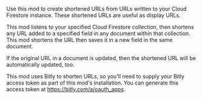 Use this mod to create shortened URLs from URLs written to your Cloud Firestore instance. These shortened URLs are useful as display URLs.

This mod listens to your specified Cloud Firestore collection, then shortens any URL added to a specified field in any document within that collection. This mod shortens the URL then saves it in a new field in the same document.

If the original URL in a document is updated, then the shortened URL will be automatically updated, too.

This mod uses Bitly to shorten URLs, so you'll need to supply your Bitly access token as part of this mod's installation. You can generate this access token at https://bitly.com/a/oauth_apps.

